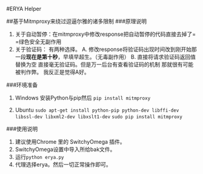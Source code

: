 #ERYA Helper

##基于Mitmproxy来绕过逗逼尔雅的诸多限制
###原理说明
1. 关于自动暂停：在mitmproxy中修改response把自动暂停的代码直接去掉了= =绿色安全无副作用
2. 关于验证码： 有两种选择。
A. 修改response将验证码出现时间改到刚开始那一段**现在是第十秒**，早填早超生。（无毒副作用）
B. 直接将请求验证码返回值替换为空 直接毫无验证码。但是万一后台有查看验证码的机制 那就很有可能被判作弊。
我反正是觉得A好。

###环境准备
1. Windows
安装Python与pip然后
`pip install mitmproxy`

2. Ubuntu 
`sudo apt-get install python-pip python-dev libffi-dev libssl-dev libxml2-dev libxslt1-dev`
`sudo pip install mitmproxy`

###使用说明
1. 建议使用Chrome 里的 SwitchyOmega 插件。
2. SwitchyOmega设置中导入所给bak文件。
3. 运行`python erya.py`
4. 代理选择erya。然后一切正常操作即可。


